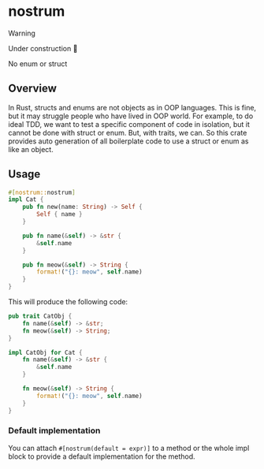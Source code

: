 # nostrum

> [!WARNING]
> Under construction 🚧

No enum or struct

## Overview

In Rust, structs and enums are not objects as in OOP languages. This is fine,
but it may struggle people who have lived in OOP world. For example, to do ideal
TDD, we want to test a specific component of code in isolation, but it cannot be
done with struct or enum. But, with traits, we can. So this crate provides auto
generation of all boilerplate code to use a struct or enum as like an object.

## Usage

```rust
#[nostrum::nostrum]
impl Cat {
    pub fn new(name: String) -> Self {
        Self { name }
    }

    pub fn name(&self) -> &str {
        &self.name
    }

    pub fn meow(&self) -> String {
        format!("{}: meow", self.name)
    }
}
```

This will produce the following code:

```rust
pub trait CatObj {
    fn name(&self) -> &str;
    fn meow(&self) -> String;
}

impl CatObj for Cat {
    fn name(&self) -> &str {
        &self.name
    }

    fn meow(&self) -> String {
        format!("{}: meow", self.name)
    }
}
```

### Default implementation

You can attach `#[nostrum(default = expr)]` to a method or the whole impl block
to provide a default implementation for the method.
